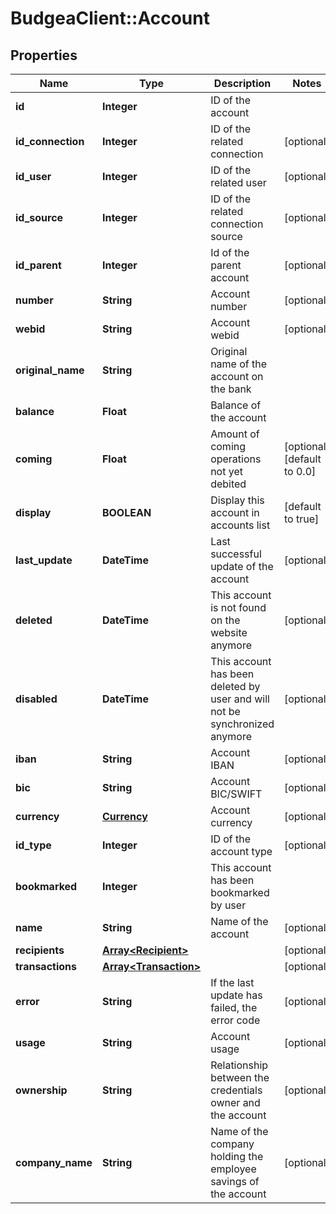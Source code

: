 # BudgeaClient::Account

## Properties
Name | Type | Description | Notes
------------ | ------------- | ------------- | -------------
**id** | **Integer** | ID of the account | 
**id_connection** | **Integer** | ID of the related connection | [optional] 
**id_user** | **Integer** | ID of the related user | [optional] 
**id_source** | **Integer** | ID of the related connection source | [optional] 
**id_parent** | **Integer** | Id of the parent account | [optional] 
**number** | **String** | Account number | [optional] 
**webid** | **String** | Account webid | [optional] 
**original_name** | **String** | Original name of the account on the bank | 
**balance** | **Float** | Balance of the account | 
**coming** | **Float** | Amount of coming operations not yet debited | [optional] [default to 0.0]
**display** | **BOOLEAN** | Display this account in accounts list | [default to true]
**last_update** | **DateTime** | Last successful update of the account | [optional] 
**deleted** | **DateTime** | This account is not found on the website anymore | [optional] 
**disabled** | **DateTime** | This account has been deleted by user and will not be synchronized anymore | [optional] 
**iban** | **String** | Account IBAN | [optional] 
**bic** | **String** | Account BIC/SWIFT | [optional] 
**currency** | [**Currency**](Currency.md) | Account currency | [optional] 
**id_type** | **Integer** | ID of the account type | [optional] 
**bookmarked** | **Integer** | This account has been bookmarked by user | 
**name** | **String** | Name of the account | [optional] 
**recipients** | [**Array&lt;Recipient&gt;**](Recipient.md) |  | [optional] 
**transactions** | [**Array&lt;Transaction&gt;**](Transaction.md) |  | [optional] 
**error** | **String** | If the last update has failed, the error code | [optional] 
**usage** | **String** | Account usage | [optional] 
**ownership** | **String** | Relationship between the credentials owner and the account | [optional] 
**company_name** | **String** | Name of the company holding the employee savings of the account | [optional] 


